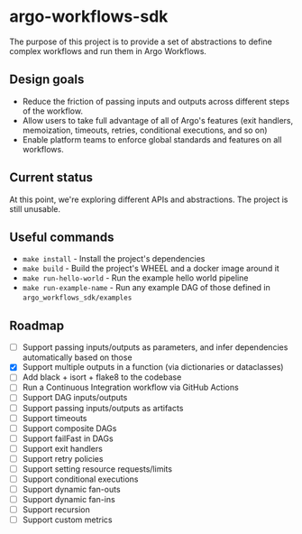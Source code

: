 # argo-workflows-sdk

The purpose of this project is to provide a set of abstractions to define complex workflows and run them in Argo Workflows.


## Design goals

* Reduce the friction of passing inputs and outputs across different steps of the workflow.
* Allow users to take full advantage of all of Argo's features (exit handlers, memoization, timeouts, retries, conditional executions, and so on)
* Enable platform teams to enforce global standards and features on all workflows.



## Current status

At this point, we're exploring different APIs and abstractions. The project is still unusable.


## Useful commands

- `make install` - Install the project's dependencies
- `make build` - Build the project's WHEEL and a docker image around it
- `make run-hello-world` - Run the example hello world pipeline
- `make run-example-name` - Run any example DAG of those defined in `argo_workflows_sdk/examples`


## Roadmap

- [ ] Support passing inputs/outputs as parameters, and infer dependencies automatically based on those
- [x] Support multiple outputs in a function (via dictionaries or dataclasses)
- [ ] Add black + isort + flake8 to the codebase
- [ ] Run a Continuous Integration workflow via GitHub Actions
- [ ] Support DAG inputs/outputs
- [ ] Support passing inputs/outputs as artifacts
- [ ] Support timeouts
- [ ] Support composite DAGs
- [ ] Support failFast in DAGs
- [ ] Support exit handlers
- [ ] Support retry policies
- [ ] Support setting resource requests/limits
- [ ] Support conditional executions
- [ ] Support dynamic fan-outs
- [ ] Support dynamic fan-ins
- [ ] Support recursion
- [ ] Support custom metrics
